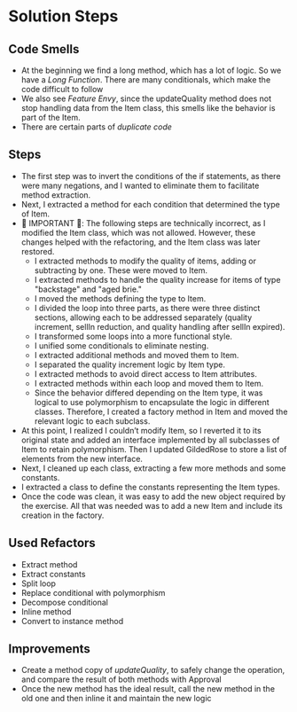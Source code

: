 # Solution Steps

## Code Smells
- At the beginning we find a long method, which has a lot of logic. So we have a _Long Function_. There are many conditionals, which make the code difficult to follow
- We also see _Feature Envy_, since the updateQuality method does not stop handling data from the Item class, this smells like the behavior is part of the Item.
- There are certain parts of _duplicate code_

## Steps
- The first step was to invert the conditions of the if statements, as there were many negations, and I wanted to eliminate them to facilitate method extraction.
- Next, I extracted a method for each condition that determined the type of Item.
- 🚨 IMPORTANT 🚨: The following steps are technically incorrect, as I modified the Item class, which was not allowed. However, these changes helped with the refactoring, and the Item class was later restored.
  - I extracted methods to modify the quality of items, adding or subtracting by one. These were moved to Item.
  - I extracted methods to handle the quality increase for items of type "backstage" and "aged brie."
  - I moved the methods defining the type to Item.
  - I divided the loop into three parts, as there were three distinct sections, allowing each to be addressed separately (quality increment, sellIn reduction, and quality handling after sellIn expired).
  - I transformed some loops into a more functional style.
  - I unified some conditionals to eliminate nesting.
  - I extracted additional methods and moved them to Item.
  - I separated the quality increment logic by Item type.
  - I extracted methods to avoid direct access to Item attributes.
  - I extracted methods within each loop and moved them to Item.
  - Since the behavior differed depending on the Item type, it was logical to use polymorphism to encapsulate the logic in different classes. Therefore, I created a factory method in Item and moved the relevant logic to each subclass.
- At this point, I realized I couldn’t modify Item, so I reverted it to its original state and added an interface implemented by all subclasses of Item to retain polymorphism. Then I updated GildedRose to store a list of elements from the new interface.
- Next, I cleaned up each class, extracting a few more methods and some constants.
- I extracted a class to define the constants representing the Item types.
- Once the code was clean, it was easy to add the new object required by the exercise. All that was needed was to add a new Item and include its creation in the factory.

## Used Refactors
- Extract method
- Extract constants
- Split loop
- Replace conditional with polymorphism
- Decompose conditional
- Inline method
- Convert to instance method

## Improvements
- Create a method copy of _updateQuality_, to safely change the operation, and compare the result of both methods with Approval
- Once the new method has the ideal result, call the new method in the old one and then inline it and maintain the new logic